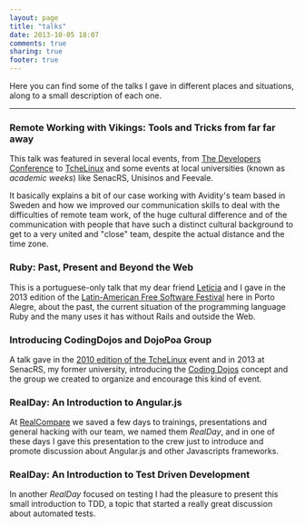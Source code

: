 ```yaml
---
layout: page
title: "talks"
date: 2013-10-05 18:07
comments: true
sharing: true
footer: true
---
```


Here you can find some of the talks I gave in different places and situations, along to a small description of each one.

<hr>

### Remote Working with Vikings: Tools and Tricks from far far away

This talk was featured in several local events, from [The Developers Conference](http://www.thedevelopersconference.com.br/tdc/2014/) to [TcheLinux](http://poa.tchelinux.org/) and some events at local universities (known as _academic weeks_) like SenacRS, Unisinos and Feevale.

It basically explains a bit of our case working with Avidity's team based in Sweden and how we improved our communication skills to deal with the difficulties of remote team work, of the huge cultural difference and of the communication with people that have such a distinct cultural background to get to a very united and "close" team, despite the actual distance and the time zone.
<div class="speakerdeck">
  <script async class="speakerdeck-embed" data-id="c1ea6b00bd3e013141513eaa9c70471f" data-ratio="1.77777777777778" src="//speakerdeck.com/assets/embed.js"></script>
</div>

### Ruby: Past, Present and Beyond the Web

This is a portuguese-only talk that my dear friend [Letícia](http://twitter.com/_leticia) and I gave in the 2013 edition of the [Latin-American Free Software Festival](https://flisol.net/FLISOL2013/Brasil/PortoAlegre) here in Porto Alegre, about the past, the current situation of the programming language Ruby and the many uses it has without Rails and outside the Web.
<div class="speakerdeck">
  <script async class="speakerdeck-embed" data-id="48b2c09095520130298c2efa0068aa13" data-ratio="1.33333333333333" src="//speakerdeck.com/assets/embed.js"></script>
</div>

### Introducing CodingDojos and DojoPoa Group

A talk gave in the [2010 edition of the TcheLinux](http://tchelinux.org/site/doku.php?id=evento_2010_dezembro_poa) event and in 2013 at SenacRS, my former university, introducing the [Coding Dojos](http://codingdojo.org/cgi-bin/wiki.pl?WhatIsCodingDojo) concept and the group we created to organize and encourage this kind of event.
<div class="speakerdeck">
  <script async class="speakerdeck-embed" data-id="fef3eca09552013066ae7e72ba47199d" data-ratio="1.33507170795306" src="//speakerdeck.com/assets/embed.js"></script>
</div>

### RealDay: An Introduction to Angular.js

At [RealCompare](https://www.seguroviagem.srv.br/quem-somos) we saved a few days to trainings, presentations and general hacking with our team, we named them _RealDay_, and in one of these days I gave this presentation to the crew just to introduce and promote discussion about Angular.js and other Javascripts frameworks.
<div class="speakerdeck">
  <script async class="speakerdeck-embed" data-id="6d8022d503bd420f9801eb7b5831af2b" data-ratio="1.77777777777778" src="//speakerdeck.com/assets/embed.js"></script>
</div>

### RealDay: An Introduction to Test Driven Development

In another _RealDay_ focused on testing I had the pleasure to present this small introduction to TDD, a topic that started a really great discussion about automated tests.
<div class="speakerdeck">
  <script async class="speakerdeck-embed" data-id="be55b3d952734f9585f22a9d2d03c29a" data-ratio="1.77777777777778" src="//speakerdeck.com/assets/embed.js"></script>
</div>
